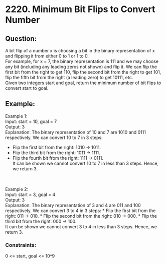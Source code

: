 # 2220. Minimum Bit Flips to Convert Number

## Question:
A bit flip of a number x is choosing a bit in the binary representation of x and flipping it from either 0 to 1 or 1 to 0.
<br/> For example, for x = 7, the binary representation is 111 and we may choose any bit (including any leading zeros not shown) and flip it. We can flip the first bit from the right to get 110, flip the second bit from the right to get 101, flip the fifth bit from the right (a leading zero) to get 10111, etc.
<br/>Given two integers start and goal, return the minimum number of bit flips to convert start to goal.

## Example:
Example 1:
<br/>Input: start = 10, goal = 7
<br/>Output: 3
<br/>Explanation: The binary representation of 10 and 7 are 1010 and 0111 respectively. We can convert 10 to 7 in 3 steps:
* Flip the first bit from the right: 1010 -> 1011.
* Flip the third bit from the right: 1011 -> 1111.
* Flip the fourth bit from the right: 1111 -> 0111.
<br/>It can be shown we cannot convert 10 to 7 in less than 3 steps. Hence, we return 3.
<br/>
<br/>Example 2:
<br/>Input: start = 3, goal = 4
<br/>Output: 3
<br/>Explanation: The binary representation of 3 and 4 are 011 and 100 respectively. We can convert 3 to 4 in 3 steps:
* Flip the first bit from the right: 011 -> 010.
* Flip the second bit from the right: 010 -> 000.
* Flip the third bit from the right: 000 -> 100.
<br/>It can be shown we cannot convert 3 to 4 in less than 3 steps. Hence, we return 3.


### Constraints:
0 <= start, goal <= 10^9
